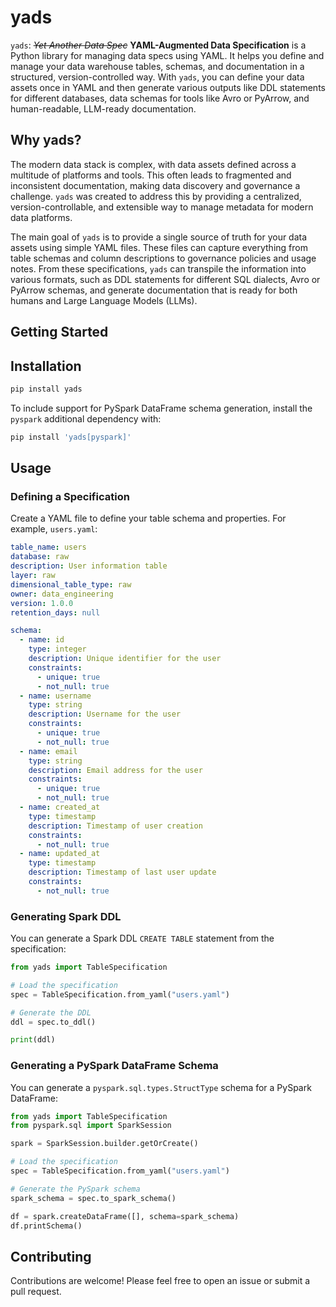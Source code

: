 # yads

`yads`: _~~Yet Another Data Spec~~_ **YAML-Augmented Data Specification** is a Python library for managing data specs using YAML. It helps you define and manage your data warehouse tables, schemas, and documentation in a structured, version-controlled way. With `yads`, you can define your data assets once in YAML and then generate various outputs like DDL statements for different databases, data schemas for tools like Avro or PyArrow, and human-readable, LLM-ready documentation.

## Why yads?

The modern data stack is complex, with data assets defined across a multitude of platforms and tools. This often leads to fragmented and inconsistent documentation, making data discovery and governance a challenge. `yads` was created to address this by providing a centralized, version-controllable, and extensible way to manage metadata for modern data platforms.

The main goal of `yads` is to provide a single source of truth for your data assets using simple YAML files. These files can capture everything from table schemas and column descriptions to governance policies and usage notes. From these specifications, `yads` can transpile the information into various formats, such as DDL statements for different SQL dialects, Avro or PyArrow schemas, and generate documentation that is ready for both humans and Large Language Models (LLMs).

## Getting Started

## Installation

```bash
pip install yads
```

To include support for PySpark DataFrame schema generation, install the `pyspark` additional dependency with:

```bash
pip install 'yads[pyspark]'
```

## Usage

### Defining a Specification

Create a YAML file to define your table schema and properties. For example, `users.yaml`:

```yaml
table_name: users
database: raw
description: User information table
layer: raw
dimensional_table_type: raw
owner: data_engineering
version: 1.0.0
retention_days: null

schema:
  - name: id
    type: integer
    description: Unique identifier for the user
    constraints:
      - unique: true
      - not_null: true
  - name: username
    type: string
    description: Username for the user
    constraints:
      - unique: true
      - not_null: true
  - name: email
    type: string
    description: Email address for the user
    constraints:
      - unique: true
      - not_null: true
  - name: created_at
    type: timestamp
    description: Timestamp of user creation
    constraints:
      - not_null: true
  - name: updated_at
    type: timestamp
    description: Timestamp of last user update
    constraints:
      - not_null: true
```

### Generating Spark DDL

You can generate a Spark DDL `CREATE TABLE` statement from the specification:

```python
from yads import TableSpecification

# Load the specification
spec = TableSpecification.from_yaml("users.yaml")

# Generate the DDL
ddl = spec.to_ddl()

print(ddl)
```

### Generating a PySpark DataFrame Schema

You can generate a `pyspark.sql.types.StructType` schema for a PySpark DataFrame:

```python
from yads import TableSpecification
from pyspark.sql import SparkSession

spark = SparkSession.builder.getOrCreate()

# Load the specification
spec = TableSpecification.from_yaml("users.yaml")

# Generate the PySpark schema
spark_schema = spec.to_spark_schema()

df = spark.createDataFrame([], schema=spark_schema)
df.printSchema()
```

## Contributing

Contributions are welcome! Please feel free to open an issue or submit a pull request.
